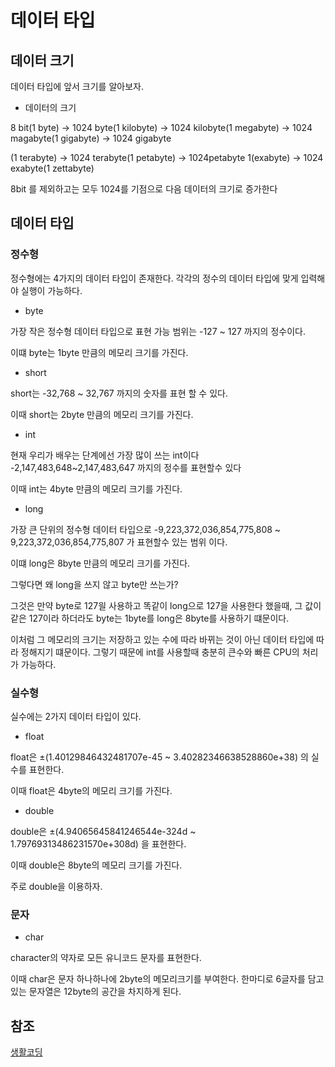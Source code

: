 # 데이터 타입

## 데이터 크기

데이터 타입에 앞서 크기를 알아보자.

- 데이터의 크기

8 bit(1 byte) -> 1024 byte(1 kilobyte) -> 1024 kilobyte(1 megabyte) -> 1024 magabyte(1 gigabyte) -> 1024 gigabyte

(1 terabyte) -> 1024 terabyte(1 petabyte) -> 1024petabyte 1(exabyte) -> 1024 exabyte(1 zettabyte) 

8bit 를 제외하고는 모두 1024를 기점으로 다음 데이터의 크기로 증가한다

## 데이터 타입

### 정수형

정수형에는 4가지의 데이터 타입이 존재한다. 각각의 정수의 데이터 타입에 맞게 입력해야 실행이 가능하다.

- byte
 
 가장 작은 정수형 데이터 타입으로 표현 가능 범위는 -127 ~ 127 까지의 정수이다.

  이떄 byte는 1byte 만큼의 메모리 크기를 가진다.

- short

short는 -32,768 ~ 32,767 까지의 숫자를 표현 할 수 있다.

 이때 short는 2byte 만큼의 메모리 크기를 가진다.

- int

현재 우리가 배우는 단계에선 가장 많이 쓰는 int이다 -2,147,483,648~2,147,483,647 까지의 정수를 표현할수 있다

 이때 int는 4byte 만큼의 메모리 크기를 가진다. 

- long

가장 큰 단위의 정수형 데이터 타입으로 -9,223,372,036,854,775,808 ~ 9,223,372,036,854,775,807 가 표현할수 있는 범위 이다.

 이떄 long은 8byte 만큼의 메모리 크기를 가진다.


 그렇다면 왜 long을 쓰지 않고 byte만 쓰는가?

 그것은 만약 byte로 127읠 사용하고 똑같이 long으로 127을 사용한다 했을때, 그 값이 같은 127이라 하더라도 byte는 1byte를 long은 8byte를 사용하기 떄문이다.

이처럼 그 메모리의 크기는 저장하고 있는 수에 따라 바뀌는 것이 아닌 데이터 타입에 따라 정해지기 떄문이다. 그렇기 때문에 int를 사용할때 충분히 큰수와 빠른 CPU의 처리가 가능하다.

### 실수형

실수에는 2가지 데이터 타입이 있다.

- float

float은 ±(1.40129846432481707e-45 ~ 3.40282346638528860e+38) 의 실수를 표현한다.

 이때 float은 4byte의 메모리 크기를 가진다.

 - double

double은 ±(4.94065645841246544e-324d ~ 1.79769313486231570e+308d) 을 표현한다.

이때 double은 8byte의 메모리 크기를 가진다.

주로 double을 이용하자.

### 문자

- char

character의 약자로 모든 유니코드 문자를 표현한다.

 이때 char은 문자 하나하나에 2byte의 메모리크기를 부여한다. 한마디로 6글자를 담고있는 문자열은 12byte의 공간을 차지하게 된다.

 ## 참조
 [생활코딩](https://opentutorials.org/course/1223/5375) 






